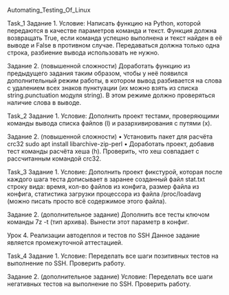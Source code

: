 Automating_Testing_Of_Linux

Task_1
Задание 1.
Условие: Написать функцию на Python, которой передаются в качестве параметров команда и текст. Функция должна возвращать True, если команда успешно выполнена и текст найден в её выводе и False в противном случае. Передаваться должна только одна строка, разбиение вывода использовать не нужно.

Задание 2. (повышенной сложности)
Доработать функцию из предыдущего задания таким образом, чтобы у неё появился дополнительный режим работы, в котором вывод разбивается на слова с удалением всех знаков пунктуации (их можно взять из списка string.punctuation модуля string). В этом режиме должно проверяться наличие слова в выводе.



Task_2
Задание 1.
Условие: Дополнить проект тестами, проверяющими команды вывода списка файлов (l) и разархивирования с путями (x).

Задание 2. (повышенной сложности)
• Установить пакет для расчёта crc32 sudo apt install libarchive-zip-perl • Доработать проект, добавив тест команды расчёта хеша (h). Проверить, что хеш совпадает с рассчитанным командой crc32.



Task_3
Задание 1.
Условие: Дополнить проект фикстурой, которая после каждого шага теста дописывает в заранее созданный файл stat.txt строку вида: время, кол-во файлов из конфига, размер файла из конфига, статистика загрузки процессора из файла /proc/loadavg (можно писать просто всё содержимое этого файла).

Задание 2. (дополнительное задание)
Дополнить все тесты ключом команды 7z -t (тип архива). Вынести этот параметр в конфиг.

Урок 4. Реализации автодеплоя и тестов по SSH Данное задание является промежуточной аттестацией.



Task_4
Задание 1.
Условие: Переделать все шаги позитивных тестов на выполнение по SSH. Проверить работу.

Задание 2. (дополнительное задание)
Условие: Переделать все шаги негативных тестов на выполнение по SSH. Проверить работу.